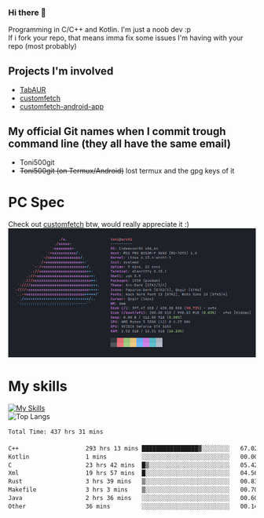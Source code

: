### Hi there 👋

Programming in C/C++ and Kotlin. I'm just a noob dev :p\
If i fork your repo, that means imma fix some issues I'm having with your repo (most probably)

## Projects I'm involved
 - [TabAUR](https://github.com/BurntRanch/TabAUR)
 - [customfetch](https://github.com/Toni500github/customfetch)
 - [customfetch-android-app](https://github.com/Toni500github/customfetch-android-app)

## My official Git names when I commit trough command line (they all have the same email)
* Toni500git
* ~~Toni500git (on Termux/Android)~~ lost termux and the gpg keys of it

# PC Spec
Check out [customfetch](https://github.com/Toni500github/customfetch) btw, would really appreciate it :)
![screenshot.png](https://github.com/Toni500github/customfetch/raw/main/screenshot.png)

# My skills
[![My Skills](https://skillicons.dev/icons?i=cpp,bash,kotlin,androidstudio,arch,linux&theme=light)](https://skillicons.dev)\
![Top Langs](https://github-readme-stats.vercel.app/api/top-langs/?username=Toni500github&layout=compact)

<!--START_SECTION:waka-->

```txt
Total Time: 437 hrs 31 mins

C++                   293 hrs 13 mins ████████████████▓░░░░░░░░   67.02 %
Kotlin                1 mins          ░░░░░░░░░░░░░░░░░░░░░░░░░   00.00 %
C                     23 hrs 42 mins  █▒░░░░░░░░░░░░░░░░░░░░░░░   05.42 %
Xml                   19 hrs 57 mins  █░░░░░░░░░░░░░░░░░░░░░░░░   04.56 %
Rust                  3 hrs 39 mins   ▒░░░░░░░░░░░░░░░░░░░░░░░░   00.83 %
Makefile              3 hrs 3 mins    ▒░░░░░░░░░░░░░░░░░░░░░░░░   00.70 %
Java                  2 hrs 36 mins   ░░░░░░░░░░░░░░░░░░░░░░░░░   00.60 %
Other                 36 mins         ░░░░░░░░░░░░░░░░░░░░░░░░░   00.14 %
```

<!--END_SECTION:waka-->
